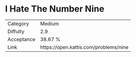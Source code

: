 # I Hate The Number Nine

<table>
    <tr>
        <td>Category</td>
        <td>Medium</td>
    </tr>
    <tr>
        <td>Diffulty</td>
        <td>2.9</td>
    </tr>
    <tr>
        <td>Acceptance</td>
        <td>38.67 %</td>
    </tr>
    <tr>
        <td>Link</td>
        <td>https://open.kattis.com/problems/nine</td>
    </tr>
</table>